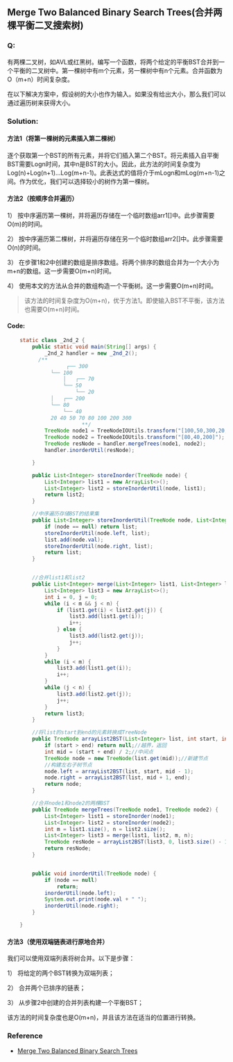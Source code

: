 ## Merge Two Balanced Binary Search Trees(合并两棵平衡二叉搜索树)

### Q:

有两棵二叉树，如AVL或红黑树。编写一个函数，将两个给定的平衡BST合并到一个平衡的二叉树中。第一棵树中有m个元素，另一棵树中有n个元素。合并函数为O（m+n）时间复杂度。

在以下解决方案中，假设树的大小也作为输入。如果没有给出大小，那么我们可以通过遍历树来获得大小。

### Solution:

#### 方法1（将第一棵树的元素插入第二棵树）

逐个获取第一个BST的所有元素，并将它们插入第二个BST。将元素插入自平衡BST需要Logn时间，其中n是BST的大小。因此，此方法的时间复杂度为Log(n)+Log(n+1)…Log(m+n-1)。此表达式的值将介于mLogn和mLog(m+n-1)之间。作为优化，我们可以选择较小的树作为第一棵树。

#### 方法2（按顺序合并遍历）

1） 按中序遍历第一棵树，并将遍历存储在一个临时数组arr1[]中。此步骤需要O(m)的时间。

2） 按中序遍历第二棵树，并将遍历存储在另一个临时数组arr2[]中。此步骤需要O(n)的时间。

3） 在步骤1和2中创建的数组是排序数组。将两个排序的数组合并为一个大小为m+n的数组。这一步需要O(m+n)时间。

4） 使用本文的方法从合并的数组构造一个平衡树。这一步需要O(m+n)时间。

> 该方法的时间复杂度为O(m+n)，优于方法1。即使输入BST不平衡，该方法也需要O(m+n)时间。

#### Code:

```java
    static class _2nd_2 {
        public static void main(String[] args) {
            _2nd_2 handler = new _2nd_2();
          /**
                   ┌── 300
              └── 100
                  │   ┌── 70
                  └── 50
                      └── 20
              │   ┌── 200
              └── 80
                  └── 40
              20 40 50 70 80 100 200 300 
						**/
            TreeNode node1 = TreeNodeIOUtils.transform("[100,50,300,20,70]");
            TreeNode node2 = TreeNodeIOUtils.transform("[80,40,200]");
            TreeNode resNode = handler.mergeTrees(node1, node2);
            handler.inorderUtil(resNode);

        }

        public List<Integer> storeInorder(TreeNode node) {
            List<Integer> list1 = new ArrayList<>();
            List<Integer> list2 = storeInorderUtil(node, list1);
            return list2;
        }

        //中序遍历存储BST的结果集
        public List<Integer> storeInorderUtil(TreeNode node, List<Integer> list) {
            if (node == null) return list;
            storeInorderUtil(node.left, list);
            list.add(node.val);
            storeInorderUtil(node.right, list);
            return list;
        }


        //合并list1和list2
        public List<Integer> merge(List<Integer> list1, List<Integer> list2, int m, int n) {
            List<Integer> list3 = new ArrayList<>();
            int i = 0, j = 0;
            while (i < m && j < n) {
                if (list1.get(i) < list2.get(j)) {
                    list3.add(list1.get(i));
                    i++;
                } else {
                    list3.add(list2.get(j));
                    j++;
                }
            }
            while (i < m) {
                list3.add(list1.get(i));
                i++;
            }
            while (j < n) {
                list3.add(list2.get(j));
                j++;
            }
            return list3;
        }

        //将list的start到end的元素转换成TreeNode
        public TreeNode arrayList2BST(List<Integer> list, int start, int end) {
            if (start > end) return null;//越界，返回
            int mid = (start + end) / 2;//中间点
            TreeNode node = new TreeNode(list.get(mid));//新建节点
            //构建左右子树节点
            node.left = arrayList2BST(list, start, mid - 1);
            node.right = arrayList2BST(list, mid + 1, end);
            return node;
        }

        //合并node1和node2的两棵BST
        public TreeNode mergeTrees(TreeNode node1, TreeNode node2) {
            List<Integer> list1 = storeInorder(node1);
            List<Integer> list2 = storeInorder(node2);
            int m = list1.size(), n = list2.size();
            List<Integer> list3 = merge(list1, list2, m, n);
            TreeNode resNode = arrayList2BST(list3, 0, list3.size() - 1);
            return resNode;
        }


        public void inorderUtil(TreeNode node) {
            if (node == null)
                return;
            inorderUtil(node.left);
            System.out.print(node.val + " ");
            inorderUtil(node.right);
        }

    }
```



#### 方法3（使用双端链表进行原地合并）

我们可以使用双端列表将树合并。以下是步骤：

1） 将给定的两个BST转换为双端列表；

2） 合并两个已排序的链表；

3） 从步骤2中创建的合并列表构建一个平衡BST；

该方法的时间复杂度也是O(m+n)，并且该方法在适当的位置进行转换。





### Reference

- [Merge Two Balanced Binary Search Trees](https://www.geeksforgeeks.org/merge-two-balanced-binary-search-trees/)



